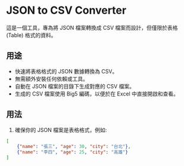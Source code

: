 # JSON to CSV Converter

這是一個工具，專為將 JSON 檔案轉換成 CSV 檔案而設計，但僅限於表格 (Table) 格式的資料。

## 用途

- 快速將表格格式的 JSON 數據轉換為 CSV。
- 無需額外安裝任何依賴或工具。
- 自動在 JSON 檔案的目錄下生成對應的 CSV 檔案。
- 生成的 CSV 檔案使用 Big5 編碼，以便於在 Excel 中直接開啟和查看。

## 用法

1. 確保你的 JSON 檔案是表格格式，例如:

```json
[
    {"name": "張三", "age": 30, "city": "台北"},
    {"name": "李四", "age": 25, "city": "高雄"}
]
